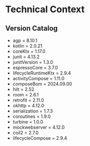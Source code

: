 # Technical Context

## Version Catalog
- agp = 8.10.1
- kotlin = 2.0.21
- coreKtx = 1.17.0
- junit = 4.13.2
- junitVersion = 1.3.0
- espressoCore = 3.7.0
- lifecycleRuntimeKtx = 2.9.4
- activityCompose = 1.11.0
- composeBom = 2024.09.00
- hilt = 2.52
- room = 2.6.1
- retrofit = 2.11.0
- okhttp = 4.12.0
- serialization = 1.7.3
- coroutines = 1.9.0
- turbine = 1.0.0
- mockwebserver = 4.12.0
- coil2 = 2.7.0
- lifecycleCompose = 2.9.4
